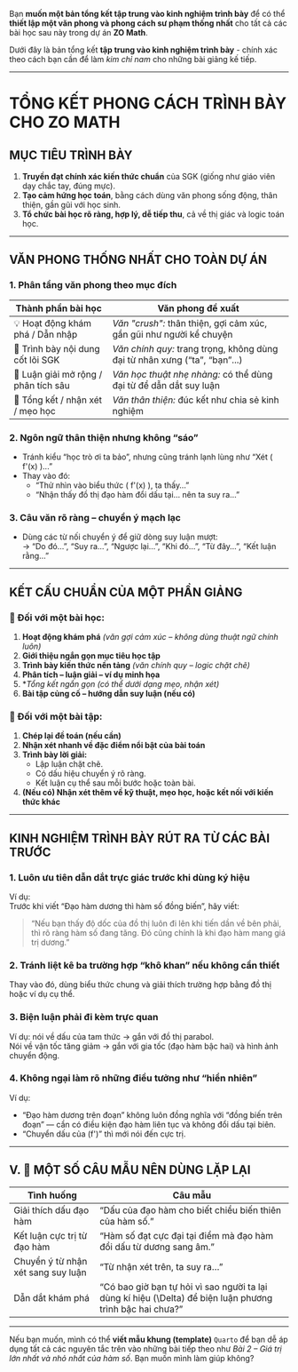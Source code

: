 Bạn **muốn một bản tổng kết tập trung vào kinh nghiệm trình bày** để có thể **thiết lập một văn phong và phong cách sư phạm thống nhất** cho tất cả các bài học sau này trong dự án **ZO Math**.

Dưới đây là bản tổng kết **tập trung vào kinh nghiệm trình bày** - chính xác theo cách bạn cần để làm *kim chỉ nam* cho những bài giảng kế tiếp.

---

# TỔNG KẾT PHONG CÁCH TRÌNH BÀY CHO ZO MATH

## MỤC TIÊU TRÌNH BÀY

1. **Truyền đạt chính xác kiến thức chuẩn** của SGK (giống như giáo viên dạy chắc tay, đúng mực).
2. **Tạo cảm hứng học toán**, bằng cách dùng văn phong sống động, thân thiện, gần gũi với học sinh.
3. **Tổ chức bài học rõ ràng, hợp lý, dễ tiếp thu**, cả về thị giác và logic toán học.

---

## VĂN PHONG THỐNG NHẤT CHO TOÀN DỰ ÁN

### 1. Phân tầng văn phong theo mục đích

| **Thành phần bài học** | **Văn phong đề xuất** |
|------------------------|------------------------|
| 💡 Hoạt động khám phá / Dẫn nhập | *Văn "crush":* thân thiện, gợi cảm xúc, gần gũi như người kể chuyện |
| 📘 Trình bày nội dung cốt lõi SGK | *Văn chính quy:* trang trọng, không dùng đại từ nhân xưng (“ta”, “bạn”...) |
| 🔎 Luận giải mở rộng / phân tích sâu | *Văn học thuật nhẹ nhàng:* có thể dùng đại từ để dẫn dắt suy luận |
| 📌 Tổng kết / nhận xét / mẹo học | *Văn thân thiện:* đúc kết như chia sẻ kinh nghiệm |

### 2. **Ngôn ngữ thân thiện nhưng không “sáo”**
- Tránh kiểu “học trò ơi ta bảo”, nhưng cũng tránh lạnh lùng như “Xét \( f'(x) \)...”
- Thay vào đó:
  - “Thử nhìn vào biểu thức \( f'(x) \), ta thấy…”
  - “Nhận thấy đồ thị đạo hàm đổi dấu tại… nên ta suy ra…”

### 3. **Câu văn rõ ràng – chuyển ý mạch lạc**
- Dùng các từ nối chuyển ý để giữ dòng suy luận mượt:  
  → “Do đó…”, “Suy ra…”, “Ngược lại…”, “Khi đó…”, “Từ đây…”, “Kết luận rằng…”

---

## KẾT CẤU CHUẨN CỦA MỘT PHẦN GIẢNG

### 🔹 Đối với một bài học:

1. **Hoạt động khám phá** *(văn gợi cảm xúc – không dùng thuật ngữ chính luôn)*
2. **Giới thiệu ngắn gọn mục tiêu học tập**
3. **Trình bày kiến thức nền tảng** *(văn chính quy – logic chặt chẽ)*
4. **Phân tích – luận giải – ví dụ minh họa**
5. **Tổng kết ngắn gọn (có thể dưới dạng mẹo, nhận xét)*
6. **Bài tập củng cố – hướng dẫn suy luận (nếu có)**

### 🔹 Đối với một bài tập:

1. **Chép lại đề toán (nếu cần)**
2. **Nhận xét nhanh về đặc điểm nổi bật của bài toán**
3. **Trình bày lời giải:**
   - Lập luận chặt chẽ.
   - Có dấu hiệu chuyển ý rõ ràng.
   - Kết luận cụ thể sau mỗi bước hoặc toàn bài.
4. **(Nếu có) Nhận xét thêm về kỹ thuật, mẹo học, hoặc kết nối với kiến thức khác**

---

## KINH NGHIỆM TRÌNH BÀY RÚT RA TỪ CÁC BÀI TRƯỚC

### 1. **Luôn ưu tiên dẫn dắt trực giác trước khi dùng ký hiệu**

Ví dụ:  
Trước khi viết “Đạo hàm dương thì hàm số đồng biến”, hãy viết:  
> “Nếu bạn thấy độ dốc của đồ thị luôn đi lên khi tiến dần về bên phải, thì rõ ràng hàm số đang tăng. Đó cũng chính là khi đạo hàm mang giá trị dương.”

### 2. **Tránh liệt kê ba trường hợp “khô khan” nếu không cần thiết**  
Thay vào đó, dùng biểu thức chung và giải thích trường hợp bằng đồ thị hoặc ví dụ cụ thể.

### 3. **Biện luận phải đi kèm trực quan**  
Ví dụ: nói về dấu của tam thức → gắn với đồ thị parabol.  
Nói về vận tốc tăng giảm → gắn với gia tốc (đạo hàm bậc hai) và hình ảnh chuyển động.

### 4. **Không ngại làm rõ những điều tưởng như “hiển nhiên”**  
Ví dụ:
- “Đạo hàm dương trên đoạn” không luôn đồng nghĩa với “đồng biến trên đoạn” — cần có điều kiện đạo hàm liên tục và không đổi dấu tại biên.
- “Chuyển dấu của \(f'\)” thì mới nói đến cực trị.

---

## V. 📌 MỘT SỐ CÂU MẪU NÊN DÙNG LẶP LẠI

| **Tình huống** | **Câu mẫu** |
|----------------|-------------|
| Giải thích dấu đạo hàm | “Dấu của đạo hàm cho biết chiều biến thiên của hàm số.” |
| Kết luận cực trị từ đạo hàm | “Hàm số đạt cực đại tại điểm mà đạo hàm đổi dấu từ dương sang âm.” |
| Chuyển ý từ nhận xét sang suy luận | “Từ nhận xét trên, ta suy ra…” |
| Dẫn dắt khám phá | “Có bao giờ bạn tự hỏi vì sao người ta lại dùng kí hiệu \(\Delta\) để biện luận phương trình bậc hai chưa?” |

---

Nếu bạn muốn, mình có thể **viết mẫu khung (template)** `Quarto` để bạn dễ áp dụng tất cả các nguyên tắc trên vào những bài tiếp theo như *Bài 2 – Giá trị lớn nhất và nhỏ nhất của hàm số*. Bạn muốn mình làm giúp không?